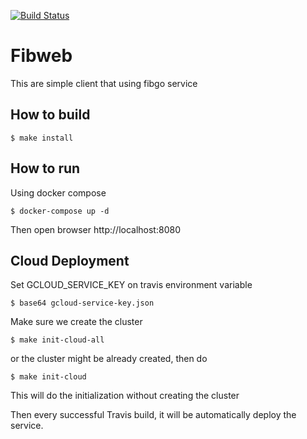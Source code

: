 [![Build Status](https://travis-ci.org/KurioApp/fibweb.svg?branch=master)](https://travis-ci.org/KurioApp/fibweb)

# Fibweb
This are simple client that using fibgo service

## How to build
```shell
$ make install
```

## How to run
Using docker compose
```shell
$ docker-compose up -d
```

Then open browser http://localhost:8080

## Cloud Deployment
Set GCLOUD_SERVICE_KEY on travis environment variable
```shell
$ base64 gcloud-service-key.json
```

Make sure we create the cluster
```shell
$ make init-cloud-all
```

or the cluster might be already created, then do
```shell
$ make init-cloud
```
This will do the initialization without creating the cluster

Then every successful Travis build, it will be automatically deploy the service.
